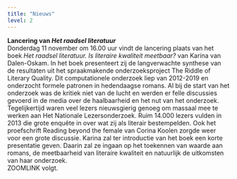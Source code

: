 ```yaml
---
title: "Nieuws"
level: 2
---
```


**Lancering van *Het raadsel literatuur*<br>**
Donderdag 11 november om 16.00 uur vindt de lancering plaats van het boek *Het raadsel literatuur. Is literaire kwaliteit meetbaar?* van Karina van Dalen-Oskam. In het boek presenteert zij de langverwachte synthese van de resultaten uit het spraakmakende onderzoeksproject The Riddle of Literary Quality. Dit computationele onderzoek liep van 2012-2019 en onderzocht formele patronen in hedendaagse romans.
Al bij de start van het onderzoek was de kritiek niet van de lucht en werden er felle discussies gevoerd in de media over de haalbaarheid en het nut van het onderzoek. Tegelijkertijd waren veel lezers nieuwsgierig genoeg om massaal mee te werken aan Het Nationale Lezersonderzoek. Ruim 14.000 lezers vulden in 2013 die grote enquête in over wat zij als literair bestempelden. Ook het proefschrift Reading beyond the female van Corina Koolen zorgde weer voor een grote discussie.
Karina zal ter introductie van het boek een korte presentatie geven. Daarin zal ze ingaan op het toekennen van waarde aan romans, de meetbaarheid van literaire kwaliteit en natuurlijk de uitkomsten van haar onderzoek.<br>
ZOOMLINK volgt.
